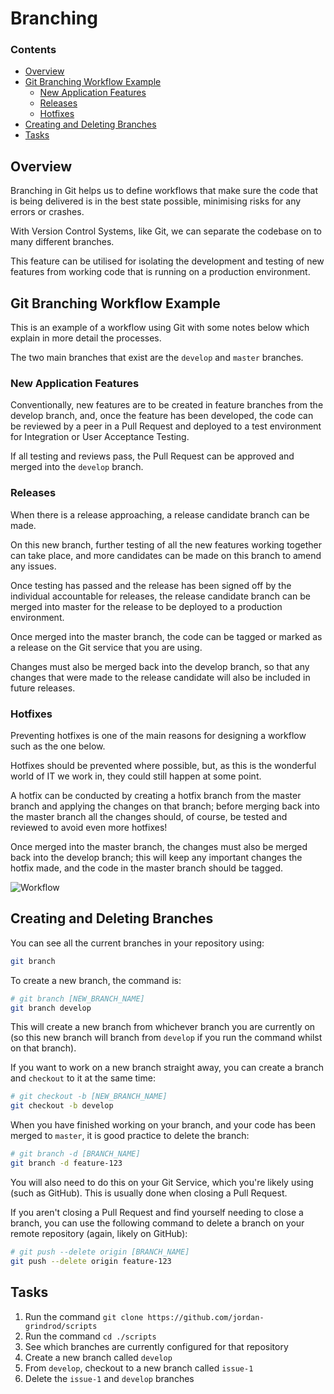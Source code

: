 # Branching
<!--PROPS
{
	"prerequisites":[
		"git/basics"
	]
}
-->

<!--TOC_START-->
### Contents
- [Overview](#overview)
- [Git Branching Workflow Example](#git-branching-workflow-example)
	- [New Application Features](#new-application-features)
	- [Releases](#releases)
	- [Hotfixes](#hotfixes)
- [Creating and Deleting Branches](#creating-and-deleting-branches)
- [Tasks](#tasks)

<!--TOC_END-->
## Overview
Branching in Git helps us to define workflows that make sure the code that is being delivered is in the best state possible, minimising risks for any errors or crashes.

With Version Control Systems, like Git, we can separate the codebase on to many different branches.

This feature can be utilised for isolating the development and testing of new features from working code that is running on a production environment.

## Git Branching Workflow Example
This is an example of a workflow using Git with some notes below which explain in more detail the processes.

The two main branches that exist are the `develop` and `master` branches.

### New Application Features
Conventionally, new features are to be created in feature branches from the develop branch, and, once the feature has been developed, the code can be reviewed by a peer in a Pull Request and deployed to a test environment for Integration or User Acceptance Testing.

If all testing and reviews pass, the Pull Request can be approved and merged into the `develop` branch.

### Releases
When there is a release approaching, a release candidate branch can be made.

On this new branch, further testing of all the new features working together can take place, and more candidates can be made on this branch to amend any issues.

Once testing has passed and the release has been signed off by the individual accountable for releases, the release candidate branch can be merged into master for the release to be deployed to a production environment.

Once merged into the master branch, the code can be tagged or marked as a release on the Git service that you are using.

Changes must also be merged back into the develop branch, so that any changes that were made to the release candidate will also be included in future releases.

### Hotfixes
Preventing hotfixes is one of the main reasons for designing a workflow such as the one below.

Hotfixes should be prevented where possible, but, as this is the wonderful world of IT we work in, they could still happen at some point.

A hotfix can be conducted by creating a hotfix branch from the master branch and applying the changes on that branch; before merging back into the master branch all the changes should, of course, be tested and reviewed to avoid even more hotfixes!

Once merged into the master branch, the changes must also be merged back into the develop branch; this will keep any important changes the hotfix made, and the code in the master branch should be tagged.

![Workflow](https://i.imgur.com/TTzISff.png)

## Creating and Deleting Branches
You can see all the current branches in your repository using:
```bash
git branch
```

To create a new branch, the command is:

```bash
# git branch [NEW_BRANCH_NAME]
git branch develop
```

This will create a new branch from whichever branch you are currently on (so this new branch will branch from `develop` if you run the command whilst on that branch).

If you want to work on a new branch straight away, you can create a branch and `checkout` to it at the same time:

```bash
# git checkout -b [NEW_BRANCH_NAME]
git checkout -b develop
```

When you have finished working on your branch, and your code has been merged to `master`, it is good practice to delete the branch:

```bash
# git branch -d [BRANCH_NAME]
git branch -d feature-123
```

You will also need to do this on your Git Service, which you're likely using (such as GitHub). This is usually done when closing a Pull Request.

If you aren't closing a Pull Request and find yourself needing to close a branch, you can use the following command to delete a branch on your remote repository (again, likely on GitHub):

```bash
# git push --delete origin [BRANCH_NAME]
git push --delete origin feature-123
```

## Tasks

1. Run the command `git clone https://github.com/jordan-grindrod/scripts`
2. Run the command `cd ./scripts`
3. See which branches are currently configured for that repository
4. Create a new branch called `develop`
5. From `develop`, checkout to a new branch called `issue-1`
6. Delete the `issue-1` and `develop` branches
